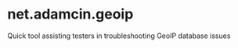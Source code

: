 net.adamcin.geoip
=================

Quick tool assisting testers in troubleshooting GeoIP database issues
